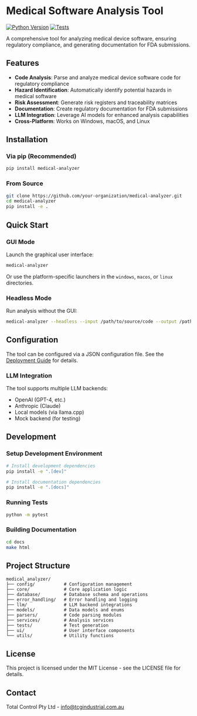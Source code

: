 # Medical Software Analysis Tool

[![Python Version](https://img.shields.io/badge/python-3.8%2B-blue)](https://www.python.org/downloads/)
[![Tests](https://github.com/chent01/llm-documentor/actions/workflows/tests.yml/badge.svg)](https://github.com/chent01/llm-documentor/actions/workflows/tests.yml)

A comprehensive tool for analyzing medical device software, ensuring regulatory compliance, and generating documentation for FDA submissions.

## Features

- **Code Analysis**: Parse and analyze medical device software code for regulatory compliance
- **Hazard Identification**: Automatically identify potential hazards in medical software
- **Risk Assessment**: Generate risk registers and traceability matrices
- **Documentation**: Create regulatory documentation for FDA submissions
- **LLM Integration**: Leverage AI models for enhanced analysis capabilities
- **Cross-Platform**: Works on Windows, macOS, and Linux

## Installation

### Via pip (Recommended)

```bash
pip install medical-analyzer
```

### From Source

```bash
git clone https://github.com/your-organization/medical-analyzer.git
cd medical-analyzer
pip install -e .
```

## Quick Start

### GUI Mode

Launch the graphical user interface:

```bash
medical-analyzer
```

Or use the platform-specific launchers in the `windows`, `macos`, or `linux` directories.

### Headless Mode

Run analysis without the GUI:

```bash
medical-analyzer --headless --input /path/to/source/code --output /path/to/output/dir
```

## Configuration

The tool can be configured via a JSON configuration file. See the [Deployment Guide](docs/DEPLOYMENT.md) for details.

### LLM Integration

The tool supports multiple LLM backends:

- OpenAI (GPT-4, etc.)
- Anthropic (Claude)
- Local models (via llama.cpp)
- Mock backend (for testing)

## Development

### Setup Development Environment

```bash
# Install development dependencies
pip install -e ".[dev]"

# Install documentation dependencies
pip install -e ".[docs]"
```

### Running Tests

```bash
python -m pytest
```

### Building Documentation

```bash
cd docs
make html
```

## Project Structure

```
medical_analyzer/
├── config/           # Configuration management
├── core/             # Core application logic
├── database/         # Database schema and operations
├── error_handling/   # Error handling and logging
├── llm/              # LLM backend integrations
├── models/           # Data models and enums
├── parsers/          # Code parsing modules
├── services/         # Analysis services
├── tests/            # Test generation
├── ui/               # User interface components
└── utils/            # Utility functions
```

## License

This project is licensed under the MIT License - see the LICENSE file for details.

## Contact

Total Control Pty Ltd - info@tcgindustrial.com.au
